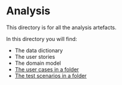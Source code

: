 # Analysis

This directory is for all the analysis artefacts.  

In this directory you will find:

* The data dictionary
* The user stories
* The domain model
* [The user cases in a folder](/analysis/use%20cases/)
* [The test scenarios in a folder](/analysis/test%20scenarios/)
